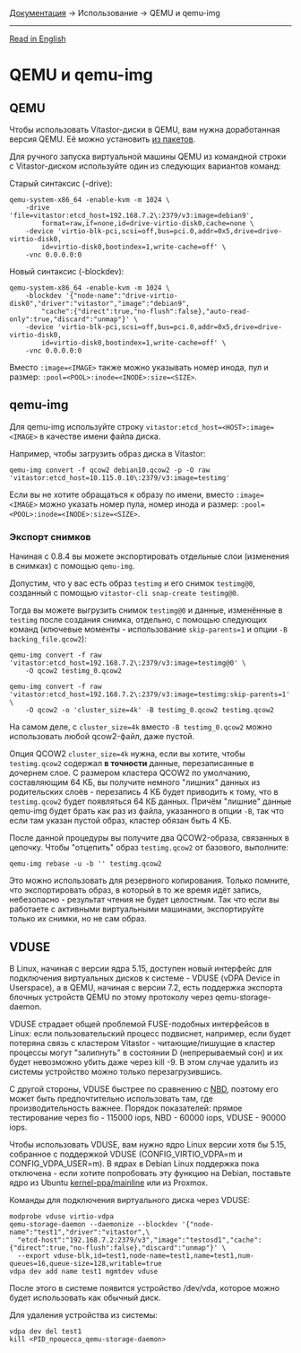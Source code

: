 [Документация](../../README-ru.md#документация) → Использование → QEMU и qemu-img

-----

[Read in English](qemu.en.md)

# QEMU и qemu-img

## QEMU

Чтобы использовать Vitastor-диски в QEMU, вам нужна доработанная версия QEMU.
Её можно установить [из пакетов](../installation/packages.ru.md).

Для ручного запуска виртуальной машины QEMU из командной строки с Vitastor-диском
используйте один из следующих вариантов команд:

Старый синтаксис (-drive):

```
qemu-system-x86_64 -enable-kvm -m 1024 \
    -drive 'file=vitastor:etcd_host=192.168.7.2\:2379/v3:image=debian9',
        format=raw,if=none,id=drive-virtio-disk0,cache=none \
    -device 'virtio-blk-pci,scsi=off,bus=pci.0,addr=0x5,drive=drive-virtio-disk0,
        id=virtio-disk0,bootindex=1,write-cache=off' \
    -vnc 0.0.0.0:0
```

Новый синтаксис (-blockdev):

```
qemu-system-x86_64 -enable-kvm -m 1024 \
    -blockdev '{"node-name":"drive-virtio-disk0","driver":"vitastor","image":"debian9",
        "cache":{"direct":true,"no-flush":false},"auto-read-only":true,"discard":"unmap"}' \
    -device 'virtio-blk-pci,scsi=off,bus=pci.0,addr=0x5,drive=drive-virtio-disk0,
        id=virtio-disk0,bootindex=1,write-cache=off' \
    -vnc 0.0.0.0:0
```

Вместо `:image=<IMAGE>` также можно указывать номер инода, пул и размер: `:pool=<POOL>:inode=<INODE>:size=<SIZE>`.

## qemu-img

Для qemu-img используйте строку `vitastor:etcd_host=<HOST>:image=<IMAGE>` в качестве имени файла диска.

Например, чтобы загрузить образ диска в Vitastor:

```
qemu-img convert -f qcow2 debian10.qcow2 -p -O raw 'vitastor:etcd_host=10.115.0.10\:2379/v3:image=testimg'
```

Если вы не хотите обращаться к образу по имени, вместо `:image=<IMAGE>` можно указать номер пула, номер инода и размер:
`:pool=<POOL>:inode=<INODE>:size=<SIZE>`.

### Экспорт снимков

Начиная с 0.8.4 вы можете экспортировать отдельные слои (изменения в снимках) с помощью `qemu-img`.

Допустим, что у вас есть образ `testimg` и его снимок `testimg@0`, созданный с помощью `vitastor-cli snap-create testimg@0`.

Тогда вы можете выгрузить снимок `testimg@0` и данные, изменённые в `testimg` после создания снимка, отдельно,
с помощью следующих команд (ключевые моменты - использование `skip-parents=1` и опции `-B backing_file.qcow2`):

```
qemu-img convert -f raw 'vitastor:etcd_host=192.168.7.2\:2379/v3:image=testimg@0' \
    -O qcow2 testimg_0.qcow2

qemu-img convert -f raw 'vitastor:etcd_host=192.168.7.2\:2379/v3:image=testimg:skip-parents=1' \
    -O qcow2 -o 'cluster_size=4k' -B testimg_0.qcow2 testimg.qcow2
```

На самом деле, с `cluster_size=4k` вместо `-B testimg_0.qcow2` можно использовать любой qcow2-файл,
даже пустой.

Опция QCOW2 `cluster_size=4k` нужна, если вы хотите, чтобы `testimg.qcow2` содержал **в точности**
данные, перезаписанные в дочернем слое. С размером кластера QCOW2 по умолчанию, составляющим 64 КБ,
вы получите немного "лишних" данных из родительских слоёв - перезапись 4 КБ будет приводить к тому,
что в `testimg.qcow2` будет появляться 64 КБ данных. Причём "лишние" данные qemu-img будет брать
как раз из файла, указанного в опции `-B`, так что если там указан пустой образ, кластер обязан быть 4 КБ.

После данной процедуры вы получите два QCOW2-образа, связанных в цепочку. Чтобы "отцепить" образ
`testimg.qcow2` от базового, выполните:

```
qemu-img rebase -u -b '' testimg.qcow2
```

Это можно использовать для резервного копирования. Только помните, что экспортировать образ, в который
в то же время идёт запись, небезопасно - результат чтения не будет целостным. Так что если вы работаете
с активными виртуальными машинами, экспортируйте только их снимки, но не сам образ.

## VDUSE

В Linux, начиная с версии ядра 5.15, доступен новый интерфейс для подключения виртуальных дисков
к системе - VDUSE (vDPA Device in Userspace), а в QEMU, начиная с версии 7.2, есть поддержка
экспорта блочных устройств QEMU по этому протоколу через qemu-storage-daemon.

VDUSE страдает общей проблемой FUSE-подобных интерфейсов в Linux: если пользовательский процесс
подвиснет, например, если будет потеряна связь с кластером Vitastor - читающие/пишущие в кластер
процессы могут "залипнуть" в состоянии D (непрерываемый сон) и их будет невозможно убить даже
через kill -9. В этом случае удалить из системы устройство можно только перезагрузившись.

С другой стороны, VDUSE быстрее по сравнению с [NBD](nbd.ru.md), поэтому его может
быть предпочтительно использовать там, где производительность важнее. Порядок показателей:
прямое тестирование через fio - 115000 iops, NBD - 60000 iops, VDUSE - 90000 iops.

Чтобы использовать VDUSE, вам нужно ядро Linux версии хотя бы 5.15, собранное с поддержкой
VDUSE (CONFIG_VIRTIO_VDPA=m и CONFIG_VDPA_USER=m). В ядрах в Debian Linux поддержка пока
отключена - если хотите попробовать эту функцию на Debian, поставьте ядро из Ubuntu
[kernel-ppa/mainline](https://kernel.ubuntu.com/~kernel-ppa/mainline/) или из Proxmox.

Команды для подключения виртуального диска через VDUSE:

```
modprobe vduse virtio-vdpa
qemu-storage-daemon --daemonize --blockdev '{"node-name":"test1","driver":"vitastor",\
  "etcd-host":"192.168.7.2:2379/v3","image":"testosd1","cache":{"direct":true,"no-flush":false},"discard":"unmap"}' \
  --export vduse-blk,id=test1,node-name=test1,name=test1,num-queues=16,queue-size=128,writable=true
vdpa dev add name test1 mgmtdev vduse
```

После этого в системе появится устройство /dev/vda, которое можно будет использовать как
обычный диск.

Для удаления устройства из системы:

```
vdpa dev del test1
kill <PID_процесса_qemu-storage-daemon>
```

